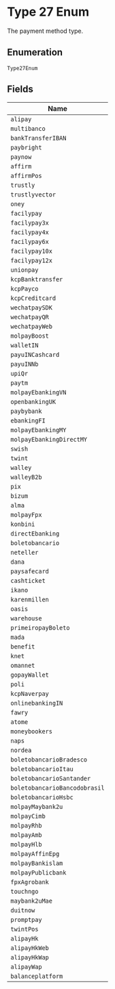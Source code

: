 
# Type 27 Enum

The payment method type.

## Enumeration

`Type27Enum`

## Fields

| Name |
|  --- |
| `alipay` |
| `multibanco` |
| `bankTransferIBAN` |
| `paybright` |
| `paynow` |
| `affirm` |
| `affirmPos` |
| `trustly` |
| `trustlyvector` |
| `oney` |
| `facilypay` |
| `facilypay3x` |
| `facilypay4x` |
| `facilypay6x` |
| `facilypay10x` |
| `facilypay12x` |
| `unionpay` |
| `kcpBanktransfer` |
| `kcpPayco` |
| `kcpCreditcard` |
| `wechatpaySDK` |
| `wechatpayQR` |
| `wechatpayWeb` |
| `molpayBoost` |
| `walletIN` |
| `payuINCashcard` |
| `payuINNb` |
| `upiQr` |
| `paytm` |
| `molpayEbankingVN` |
| `openbankingUK` |
| `paybybank` |
| `ebankingFI` |
| `molpayEbankingMY` |
| `molpayEbankingDirectMY` |
| `swish` |
| `twint` |
| `walley` |
| `walleyB2b` |
| `pix` |
| `bizum` |
| `alma` |
| `molpayFpx` |
| `konbini` |
| `directEbanking` |
| `boletobancario` |
| `neteller` |
| `dana` |
| `paysafecard` |
| `cashticket` |
| `ikano` |
| `karenmillen` |
| `oasis` |
| `warehouse` |
| `primeiropayBoleto` |
| `mada` |
| `benefit` |
| `knet` |
| `omannet` |
| `gopayWallet` |
| `poli` |
| `kcpNaverpay` |
| `onlinebankingIN` |
| `fawry` |
| `atome` |
| `moneybookers` |
| `naps` |
| `nordea` |
| `boletobancarioBradesco` |
| `boletobancarioItau` |
| `boletobancarioSantander` |
| `boletobancarioBancodobrasil` |
| `boletobancarioHsbc` |
| `molpayMaybank2u` |
| `molpayCimb` |
| `molpayRhb` |
| `molpayAmb` |
| `molpayHlb` |
| `molpayAffinEpg` |
| `molpayBankislam` |
| `molpayPublicbank` |
| `fpxAgrobank` |
| `touchngo` |
| `maybank2uMae` |
| `duitnow` |
| `promptpay` |
| `twintPos` |
| `alipayHk` |
| `alipayHkWeb` |
| `alipayHkWap` |
| `alipayWap` |
| `balanceplatform` |

